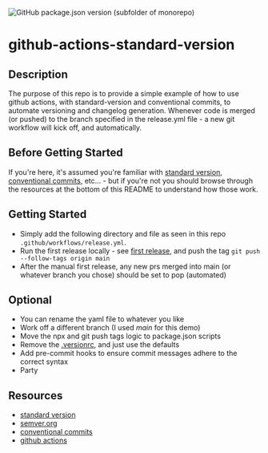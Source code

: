 ![GitHub package.json version (subfolder of monorepo)](https://img.shields.io/github/package-json/v/rynodivino/git-actions-standard-version)

# github-actions-standard-version

## Description
The purpose of this repo is to provide a simple example of how to use github actions, with standard-version and conventional commits, to automate versioning and changelog generation.  Whenever code is merged (or pushed) to the branch specified in the release.yml file - a new git workflow will kick off, and automatically.

## Before Getting Started
If you're here, it's assumed you're familiar with [standard version](https://github.com/conventional-changelog/standard-version), [conventional commits](https://www.conventionalcommits.org/en/v1.0.0/), etc...  - but if you're not you should browse through the resources at the bottom of this README to understand how those work.

## Getting Started
 * Simply add the following directory and file as seen in this repo ```.github/workflows/release.yml```.
 * Run the first release locally - see [first release](https://github.com/conventional-changelog/standard-version#first-release), and push the tag ```git push --follow-tags origin main```
 * After the manual first release, any new prs merged into main (or whatever branch you chose) should be set to pop (automated)


## Optional
 * You can rename the yaml file to whatever you like
 * Work off a different branch (I used _main_ for this demo)
 * Move the npx and git push tags logic to package.json scripts
 * Remove the [.versionrc](https://github.com/conventional-changelog/standard-version#configuration), and just use the defaults
 * Add pre-commit hooks to ensure commit messages adhere to the correct syntax
 * Party

## Resources
* [standard version](https://github.com/conventional-changelog/standard-version)
* [semver.org](https://semver.org/)
* [conventional commits](https://www.conventionalcommits.org/en/v1.0.0/)
* [github actions](https://github.com/features/actions)
